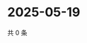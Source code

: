 # 2025-05-19

共 0 条

<!-- BEGIN ZHIHUQUESTIONS -->
<!-- 最后更新时间 Mon May 19 2025 05:09:31 GMT+0800 (China Standard Time) -->

<!-- END ZHIHUQUESTIONS -->
